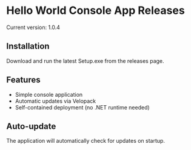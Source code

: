 # Hello World Console App Releases

Current version: 1.0.4

## Installation

Download and run the latest Setup.exe from the releases page.

## Features

- Simple console application
- Automatic updates via Velopack
- Self-contained deployment (no .NET runtime needed)

## Auto-update

The application will automatically check for updates on startup.
